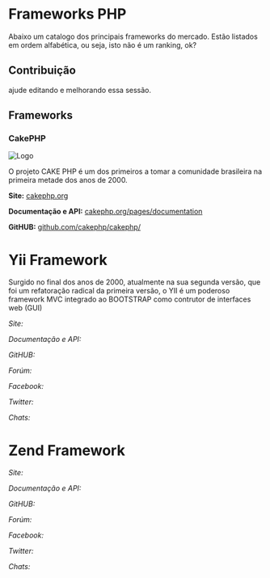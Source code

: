 # Frameworks PHP

Abaixo um catalogo dos principais frameworks do mercado. Estão listados em ordem alfabética, ou seja, isto não é um ranking, ok?

## Contribuição

ajude editando e melhorando essa sessão.

## Frameworks

### CakePHP

![Logo](https://avatars3.githubusercontent.com/u/23666?v=3&s=200)

O projeto CAKE PHP é um dos primeiros a tomar a comunidade brasileira na primeira metade dos anos de 2000. 

**Site:** [cakephp.org](http://cakephp.org/)

**Documentação e API:** [cakephp.org/pages/documentation](http://cakephp.org/pages/documentation)

**GitHUB:** [github.com/cakephp/cakephp/](https://github.com/cakephp/cakephp/)


# Yii Framework

Surgido no final dos anos de 2000, atualmente na sua segunda versão, que foi um refatoração radical da primeira versão, o YII é um poderoso framework MVC integrado ao BOOTSTRAP como contrutor de interfaces web (GUI)


*Site:*

*Documentação e API:*

*GitHUB:*

*Forúm:*

*Facebook:*

*Twitter:*

*Chats:*


# Zend Framework


*Site:*

*Documentação e API:*

*GitHUB:*

*Forúm:*

*Facebook:*

*Twitter:*

*Chats:*
